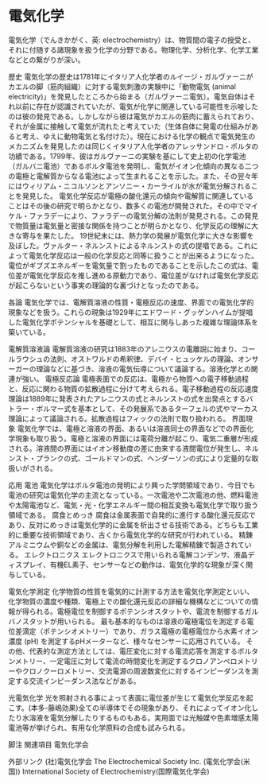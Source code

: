 # 電気化学

電気化学（でんきかがく、英: electrochemistry）は、物質間の電子の授受と、それに付随する諸現象を扱う化学の分野である。物理化学、分析化学、化学工業などとの繋がりが深い。

歴史
電気化学の歴史は1781年にイタリア人化学者のルイージ・ガルヴァーニがカエルの脚（筋肉組織）に対する電気刺激の実験中に「動物電気 (animal electricity)」を発見したところから始まる（ガルヴァーニ電気）。電気自体はそれ以前に存在が認識されていたが、電気が化学に関連している可能性を示唆したのは彼の発見である。しかしながら彼は電気がカエルの筋肉に蓄えられており、それが金属に接触して電気が流れたと考えていた（生体自体に発電の仕組みがあると考え、ゆえに動物電気と名付けた）。現在における化学の観点で電気発生のメカニズムを発見したのは同じくイタリア人化学者のアレッサンドロ・ボルタの功績である。1799年、彼はガルヴァーニの実験を基にして史上初の化学電池（ガルバニ電池）であるボルタ電池を発明し、電気がイオン化傾向の異なる二つの電極と電解質からなる電池によって生まれることを示した。また、その翌々年にはウィリアム・ニコルソンとアンソニー・カーライルが水が電気分解されることを発見した。
電気化学反応が電極の酸化還元の傾向や電解質に関連していることはその後の研究で明らかとなり、数多くの電池が開発された。その中でマイケル・ファラデーにより、ファラデーの電気分解の法則が発見される。この発見で物質量は電気量と密接な関係を持つことが明らかとなり、化学反応の理解に大きな寄与を果たした。
19世紀末には、熱力学の発展が電気化学に大きな影響を及ぼした。ヴァルター・ネルンストによるネルンストの式の提唱である。これによって電気化学反応は一般の化学反応と同等に扱うことが出来るようになった。電位がギブズエネルギーを電気量で割ったものであることを示したこの式は、電位差が電気化学反応を推し進める原動力であり、電位差がなければ電気化学反応が起こらないという事実の理論的な裏づけとなったのである。

各論
電気化学では、電解質溶液の性質・電極反応の速度、界面での電気化学的現象などを扱う。これらの現象は1929年にエドワード・グッゲンハイムが提唱した電気化学ポテンシャルを基礎として、相互に関与しあった複雑な理論体系を築いている。

電解質溶液論
電解質溶液の研究は1883年のアレニウスの電離説に始まり、コールラウシュの法則、オストワルドの希釈律、デバイ・ヒュッケルの理論、オンサーガーの理論などに基づき、溶液の電気伝導について議論する。溶液化学との関連が強い。
電極反応論
電極表面での反応は、電極から物質への電子移動過程と、反応に関わる物質の拡散過程に分けて考えられる。電子移動過程の反応速度理論は1889年に発表されたアレニウスの式とネルンストの式を出発点とするバトラー・ボルマー式を基本として、その発展系であるターフェルの式やマーカス理論によって議論される。拡散過程はフィックの法則で取り扱われる。
界面現象
電気化学では、電極と溶液の界面、あるいは溶液同士の界面などでの界面化学現象も取り扱う。電極と溶液の界面には電荷分離が起こり、電気二重層が形成される。溶液間の界面にはイオン移動度の差に由来する液間電位が発生し、ネルンスト・プランクの式、ゴールドマンの式、ヘンダーソンの式により定量的な取扱いがされる。

応用
電池
電気化学はボルタ電池の発明により興った学問領域であり、今日でも電池の研究は電気化学の主流となっている。一次電池や二次電池の他、燃料電池や太陽電池など、電気・光・化学エネルギー間の相互変換も電気化学で取り扱う領域である。
腐食とめっき
腐食は金属表面で自発的に進行する酸化還元反応であり、反対にめっきは電気化学的に金属を析出させる技術である。どちらも工業的に重要な技術領域であり、古くから電気化学的な研究が行われている。
精錬
アルミニウムや銅などの金属は、電気分解を利用した電解精錬で製造されている。
エレクトロニクス
エレクトロニクスで用いられる電解コンデンサ、液晶ディスプレイ、有機EL素子、センサーなどの動作は、電気化学的な現象が深く関与している。

電気化学測定
化学物質の性質を電気的に計測する方法を電気化学測定といい、化学物質の濃度や種類、電極上での酸化還元反応の詳細な機構などについての情報が得られる。電極電位を制御するポテンシオスタットや、電流を制御するガルバノスタットが用いられる。
最も基本的なものは溶液の電極電位を測定する電位差滴定（ポテンシオメトリー）であり、ガラス電極の電極電位から水素イオン濃度 (pH) を測定するpHメーターなど、様々なセンサーに応用されている。
その他、代表的な測定方法としては、電圧変化に対する電流応答を測定するボルタンメトリー、一定電圧に対して電流の時間変化を測定するクロノアンペロメトリーやクロノクーロメトリー、交流電源の周波数変化に対するインピーダンスを測定する交流インピーダンス法などがある。

光電気化学
光を照射される事によって表面に電位差が生じて電気化学反応を起こす。(本多-藤嶋効果)全ての半導体でその現象があり、それによってイオン化したり水溶液を電気分解したりするものもある。実用面では光触媒や色素増感太陽電池等が挙げられ、有用な化学原料の合成も試みられる。

脚注
関連項目
電気化学会

外部リンク
(社)電気化学会
The Electrochemical Society Inc. (電気化学会(米国))
International Society of Electrochemistry(国際電気化学会)